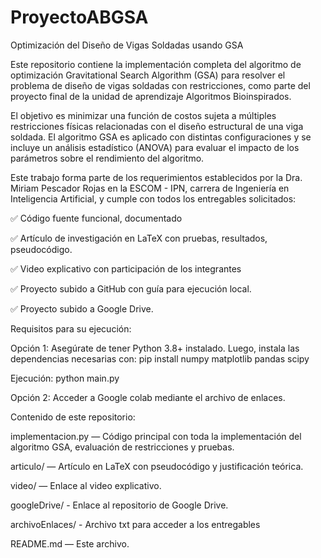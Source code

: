 # ProyectoABGSA
Optimización del Diseño de Vigas Soldadas usando GSA

Este repositorio contiene la implementación completa del algoritmo de optimización Gravitational Search Algorithm (GSA) para resolver el problema de diseño de vigas soldadas con restricciones, como parte del proyecto final de la unidad de aprendizaje Algoritmos Bioinspirados.

El objetivo es minimizar una función de costos sujeta a múltiples restricciones físicas relacionadas con el diseño estructural de una viga soldada. El algoritmo GSA es aplicado con distintas configuraciones y se incluye un análisis estadístico (ANOVA) para evaluar el impacto de los parámetros sobre el rendimiento del algoritmo.


Este trabajo forma parte de los requerimientos establecidos por la Dra. Miriam Pescador Rojas en la ESCOM - IPN, carrera de Ingeniería en Inteligencia Artificial, y cumple con todos los entregables solicitados:

✅ Código fuente funcional, documentado

✅ Artículo de investigación en LaTeX con pruebas, resultados, pseudocódigo.

✅ Video explicativo con participación de los integrantes

✅ Proyecto subido a GitHub con guía para ejecución local.

✅ Proyecto subido a Google Drive.

Requisitos para su ejecución:

Opción 1:
Asegúrate de tener Python 3.8+ instalado. Luego, instala las dependencias necesarias con:
pip install numpy matplotlib pandas scipy

Ejecución:
python main.py

Opción 2:
Acceder a Google colab mediante el archivo de enlaces.


Contenido de este repositorio:

implementacion.py — Código principal con toda la implementación del algoritmo GSA, evaluación de restricciones y pruebas.

articulo/ — Artículo en LaTeX con pseudocódigo y justificación teórica.

video/ — Enlace al video explicativo.

googleDrive/ - Enlace al repositorio de Google Drive.

archivoEnlaces/ - Archivo txt para acceder a los entregables

README.md — Este archivo.
